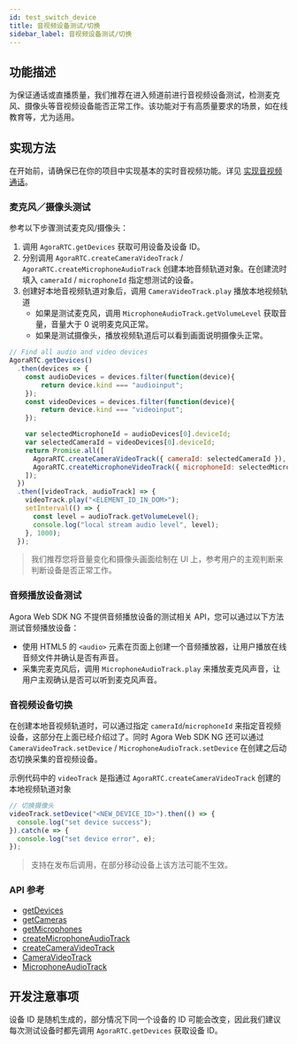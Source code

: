 ```yaml
---
id: test_switch_device
title: 音视频设备测试/切换
sidebar_label: 音视频设备测试/切换
---
```


## 功能描述

为保证通话或直播质量，我们推荐在进入频道前进行音视频设备测试，检测麦克风、摄像头等音视频设备能否正常工作。该功能对于有高质量要求的场景，如在线教育等，尤为适用。

## 实现方法

在开始前，请确保已在你的项目中实现基本的实时音视频功能。详见 [实现音视频通话](basic_call.md)。

### 麦克风／摄像头测试

参考以下步骤测试麦克风/摄像头：
1. 调用 `AgoraRTC.getDevices` 获取可用设备及设备 ID。
2. 分别调用 `AgoraRTC.createCameraVideoTrack` / `AgoraRTC.createMicrophoneAudioTrack` 创建本地音频轨道对象。在创建流时填入 `cameraId` / `microphoneId` 指定想测试的设备。
3. 创建好本地音视频轨道对象后，调用 `CameraVideoTrack.play` 播放本地视频轨道
   - 如果是测试麦克风，调用 `MicrophoneAudioTrack.getVolumeLevel` 获取音量，音量大于 0 说明麦克风正常。
   - 如果是测试摄像头，播放视频轨道后可以看到画面说明摄像头正常。

```js
// Find all audio and video devices
AgoraRTC.getDevices()
  .then(devices => {
    const audioDevices = devices.filter(function(device){
        return device.kind === "audioinput";
    });
    const videoDevices = devices.filter(function(device){
        return device.kind === "videoinput";
    });

    var selectedMicrophoneId = audioDevices[0].deviceId;
    var selectedCameraId = videoDevices[0].deviceId;
    return Promise.all([
      AgoraRTC.createCameraVideoTrack({ cameraId: selectedCameraId }),
      AgoraRTC.createMicrophoneVideoTrack({ microphoneId: selectedMicrophoneId }),
    ]);
  })
  .then([videoTrack, audioTrack] => {
    videoTrack.play("<ELEMENT_ID_IN_DOM>");
    setInterval(() => {
      const level = audioTrack.getVolumeLevel();
      console.log("local stream audio level", level);
    }, 1000);
  });
```

> 我们推荐您将音量变化和摄像头画面绘制在 UI 上，参考用户的主观判断来判断设备是否正常工作。

### 音频播放设备测试
Agora Web SDK NG 不提供音频播放设备的测试相关 API，您可以通过以下方法测试音频播放设备：
- 使用 HTML5 的 `<audio>` 元素在页面上创建一个音频播放器，让用户播放在线音频文件并确认是否有声音。
- 采集完麦克风后，调用 `MicrophoneAudioTrack.play` 来播放麦克风声音，让用户主观确认是否可以听到麦克风声音。

### 音视频设备切换

在创建本地音视频轨道时，可以通过指定 `cameraId`/`microphoneId` 来指定音视频设备，这部分在上面已经介绍过了。同时 Agora Web SDK NG 还可以通过 `CameraVideoTrack.setDevice` / `MicrophoneAudioTrack.setDevice` 在创建之后动态切换采集的音视频设备。


示例代码中的 `videoTrack` 是指通过 `AgoraRTC.createCameraVideoTrack` 创建的本地视频轨道对象

```js
// 切换摄像头
videoTrack.setDevice("<NEW_DEVICE_ID>").then(() => {
  console.log("set device success");
}).catch(e => {
  console.log("set device error", e);
});
```

> 支持在发布后调用，在部分移动设备上该方法可能不生效。

### API 参考
- [getDevices](/api/cn/interfaces/iagorartc.html#getdevices)
- [getCameras](/api/cn/interfaces/iagorartc.html#getcameras)
- [getMicrophones](/api/cn/interfaces/iagorartc.html#getmicrophones)
- [createMicrophoneAudioTrack](/api/cn/interfaces/iagorartc.html#createmicrophoneaudiotrackm)
- [createCameraVideoTrack](/api/cn/interfaces/iagorartc.html#createcameravideotrack)
- [CameraVideoTrack](/api/cn/interfaces/icameravideotrack.html)
- [MicrophoneAudioTrack](/api/cn/interfaces/imicrophoneaudiotrack.html)

## 开发注意事项

设备 ID 是随机生成的，部分情况下同一个设备的 ID 可能会改变，因此我们建议每次测试设备时都先调用 `AgoraRTC.getDevices` 获取设备 ID。